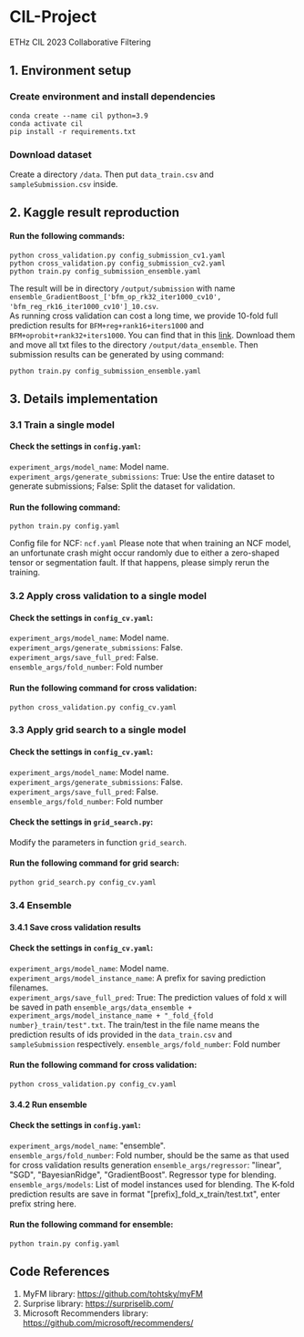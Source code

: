 # CIL-Project
ETHz CIL 2023 Collaborative Filtering
## 1. Environment setup
### Create environment and install dependencies
```
conda create --name cil python=3.9
conda activate cil
pip install -r requirements.txt
```
### Download dataset 
Create a directory `/data`. Then put `data_train.csv` and `sampleSubmission.csv` inside. 

## 2. Kaggle result reproduction
#### Run the following commands: 
```
python cross_validation.py config_submission_cv1.yaml
python cross_validation.py config_submission_cv2.yaml
python train.py config_submission_ensemble.yaml
```
The result will be in directory `/output/submission` with name `ensemble_GradientBoost_['bfm_op_rk32_iter1000_cv10', 'bfm_reg_rk16_iter1000_cv10']_10.csv`.  
As running cross validation can cost a long time, we provide 10-fold full prediction results for `BFM+reg+rank16+iters1000` and `BFM+oprobit+rank32+iters1000`. You can find that in this [link](https://drive.google.com/drive/folders/1iaQIj7RPltstUKyc1bl9fgK4O67mLWVw?usp=drive_link). Download them and move all txt files to the directory `/output/data_ensemble`. Then submission results can be generated by using command:
```
python train.py config_submission_ensemble.yaml
```

## 3. Details implementation
### 3.1 Train a single model
#### Check the settings in `config.yaml`:  
`experiment_args/model_name`: Model name.  
`experiment_args/generate_submissions`: True: Use the entire dataset to generate submissions; False: Split the dataset for validation. 
#### Run the following command: 
```
python train.py config.yaml
```
Config file for NCF: `ncf.yaml` 
Please note that when training an NCF model, an unfortunate crash might occur randomly due to either a zero-shaped tensor or segmentation fault. If that happens, please simply rerun the training. 

### 3.2 Apply cross validation to a single model
#### Check the settings in `config_cv.yaml`:  
`experiment_args/model_name`: Model name.  
`experiment_args/generate_submissions`: False.  
`experiment_args/save_full_pred`: False.  
`ensemble_args/fold_number`: Fold number

#### Run the following command for cross validation: 
```
python cross_validation.py config_cv.yaml
```

### 3.3 Apply grid search to a single model
#### Check the settings in `config_cv.yaml`:  
`experiment_args/model_name`: Model name.  
`experiment_args/generate_submissions`: False.  
`experiment_args/save_full_pred`: False.  
`ensemble_args/fold_number`: Fold number

#### Check the settings in `grid_search.py`:  
Modify the parameters in function `grid_search`.  
#### Run the following command for grid search: 
```
python grid_search.py config_cv.yaml
```

### 3.4 Ensemble
#### 3.4.1 Save cross validation results
#### Check the settings in `config_cv.yaml`:  
`experiment_args/model_name`: Model name.  
`experiment_args/model_instance_name`: A prefix for saving prediction filenames.  
`experiment_args/save_full_pred`: True: The prediction values of fold x will be saved in path `ensemble_args/data_ensemble + experiment_args/model_instance_name + "_fold_{fold number}_train/test".txt`. The train/test in the file name means the prediction results of ids provided in the `data_train.csv` and `sampleSubmission` respectively. 
`ensemble_args/fold_number`: Fold number
#### Run the following command for cross validation: 
```
python cross_validation.py config_cv.yaml
```

[comment]: <> (Check settings in the `config_cv.yaml` file. Modify attribute `experiment_args/model_name` value and set it to the model name you want to run for cross validation. Modify attribute `experiment_args/model_instance_name` value and it will be used as a prefix for saved prediction filenames. If `experiment_args/save_full_pred` is set to `True`, the prediction values of fold x will be saved in path `ensemble_args/data_ensemble + experiment_args/model_instance_name + "_fold_{fold number}_train/test".txt`. The train/test in the file name means the prediction results of ids provided in the `data_train.csv` and `sampleSubmission` respectively. To run cross validation, using the code)

#### 3.4.2 Run ensemble
#### Check the settings in `config.yaml`:  
`experiment_args/model_name`: "ensemble".  
`ensemble_args/fold_number`: Fold number, should be the same as that used for cross validation results generation
`ensemble_args/regressor`: "linear", "SGD", "BayesianRidge", "GradientBoost". Regressor type for blending.
`ensemble_args/models`: List of model instances used for blending. The K-fold prediction results are save in format "\[prefix\]_fold_x_train/test.txt", enter prefix string here.

#### Run the following command for ensemble:
```
python train.py config.yaml
```

## Code References
1. MyFM library: https://github.com/tohtsky/myFM
2. Surprise library: https://surpriselib.com/
3. Microsoft Recommenders library: https://github.com/microsoft/recommenders/